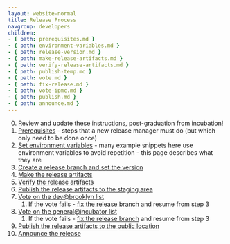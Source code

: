 ```yaml
---
layout: website-normal
title: Release Process
navgroup: developers
children:
- { path: prerequisites.md }
- { path: environment-variables.md }
- { path: release-version.md }
- { path: make-release-artifacts.md }
- { path: verify-release-artifacts.md }
- { path: publish-temp.md }
- { path: vote.md }
- { path: fix-release.md }
- { path: vote-ipmc.md }
- { path: publish.md }
- { path: announce.md }
---
```

0. Review and update these instructions, post-graduation from incubation!
1. [Prerequisites](prerequisites.html) - steps that a new release manager must do (but which only need to be done once)
2. [Set environment variables](environment-variables.html) - many example snippets here use environment variables to
   avoid repetition - this page describes what they are
2. [Create a release branch and set the version](release-version.html)
3. [Make the release artifacts](make-release-artifacts.html)
4. [Verify the release artifacts](verify-release-artifacts.html)
5. [Publish the release artifacts to the staging area](publish-temp.html)
6. [Vote on the dev@brooklyn list](vote.html)
   1. If the vote fails - [fix the release branch](fix-release.html) and resume from step 3
7. [Vote on the general@incubator list](vote-ipmc.html)
   1. If the vote fails - [fix the release branch](fix-release.html) and resume from step 3
8. [Publish the release artifacts to the public location](publish.html)
9. [Announce the release](announce.html)
